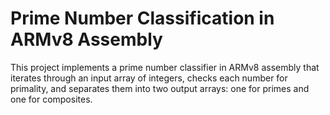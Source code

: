 # Prime Number Classification in ARMv8 Assembly

This project implements a prime number classifier in ARMv8 assembly that iterates through an input array of integers, checks each number for primality, and separates them into two output arrays: one for primes and one for composites. 
